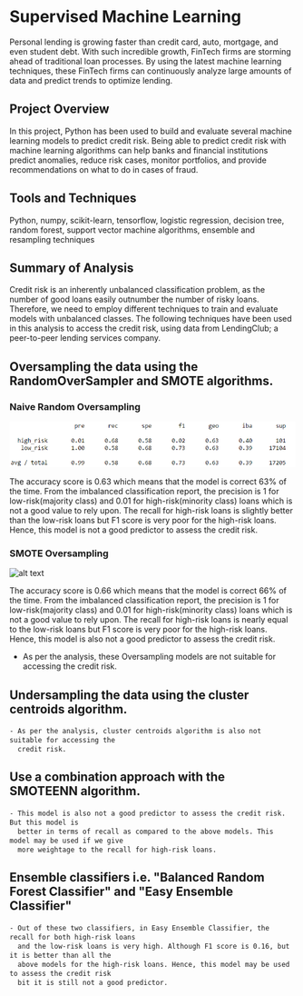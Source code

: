 # Supervised Machine Learning
Personal lending is growing faster than credit card, auto, mortgage, and even student debt. With such incredible growth, 
FinTech firms are storming ahead of traditional loan processes. By using the latest machine learning techniques, 
these FinTech firms can continuously analyze large amounts of data and predict trends to optimize lending.

## Project Overview
In this project, Python has been used to build and evaluate several machine learning models to predict credit risk. 
Being able to predict credit risk with machine learning algorithms can help banks and financial institutions predict anomalies, 
reduce risk cases, monitor portfolios, and provide recommendations on what to do in cases of fraud.

## Tools and Techniques
Python, numpy, scikit-learn, tensorflow, logistic regression, decision tree, random forest, support vector machine algorithms, ensemble and resampling techniques 

## Summary of Analysis
Credit risk is an inherently unbalanced classification problem, as the number of good loans easily
  outnumber the number of risky loans. Therefore, we need to employ different techniques to train
  and evaluate models with unbalanced classes. The following techniques have been used in this analysis
  to access the credit risk, using data from LendingClub; a peer-to-peer lending services company.

## Oversampling the data using the RandomOverSampler and SMOTE algorithms.

### Naive Random Oversampling

![alt text](https://github.com/ArchanaRohilla/Supervised_MachineLearning/blob/master/images/random_sampler.png)

The accuracy score is 0.63 which means that the model is correct 63% of the time. From the imbalanced classification report, the precision is 1 for low-risk(majority class) and 0.01 for high-risk(minority class) loans which is not a good value to rely upon. The recall for high-risk loans is slightly better than the low-risk loans but F1 score is very poor for the high-risk loans. Hence, this model is not a good predictor to assess the credit risk.




### SMOTE Oversampling

![alt text]()

The accuracy score is 0.66 which means that the model is correct 66% of the time. From the imbalanced classification report, the precision is 1 for low-risk(majority class) and 0.01 for high-risk(minority class) loans which is not a good value to rely upon. The recall for high-risk loans is nearly equal to the low-risk loans but F1 score is very poor for the high-risk loans. Hence, this model is also not a good predictor to assess the credit risk.


- As per the analysis, these Oversampling models  are not suitable for accessing the credit risk.
	
## Undersampling the data using the cluster centroids algorithm.
	- As per the analysis, cluster centroids algorithm is also not suitable for accessing the 
	  credit risk.

## Use a combination approach with the SMOTEENN algorithm.
	- This model is also not a good predictor to assess the credit risk. But this model is
	  better in terms of recall as compared to the above models. This model may be used if we give 
	  more weightage to the recall for high-risk loans.

## Ensemble classifiers i.e. "Balanced Random Forest Classifier" and "Easy Ensemble Classifier"
	- Out of these two classifiers, in Easy Ensemble Classifier, the recall for both high-risk loans
	  and the low-risk loans is very high. Although F1 score is 0.16, but it is better than all the 
	  above models for the high-risk loans. Hence, this model may be used to assess the credit risk 
	  bit it is still not a good predictor. 